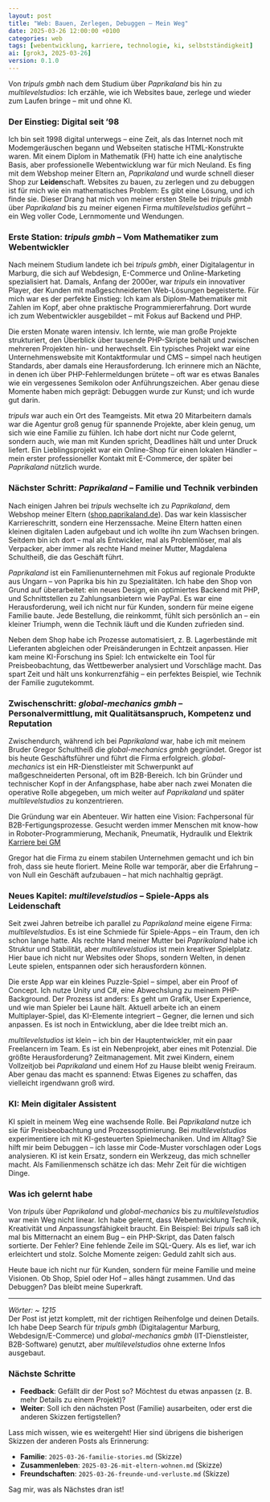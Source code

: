```yaml
---
layout: post
title: "Web: Bauen, Zerlegen, Debuggen – Mein Weg"
date: 2025-03-26 12:00:00 +0100
categories: web
tags: [webentwicklung, karriere, technologie, ki, selbstständigkeit]
ai: [grok3, 2025-03-26]
version: 0.1.0
---
```


<!-- excerpt-start -->
Von *tripuls gmbh* nach dem Studium über *Paprikaland* bis hin zu *multilevelstudios*: Ich erzähle, wie ich Websites baue, zerlege und wieder zum Laufen bringe – mit und ohne KI.
<!-- excerpt-end -->

### Der Einstieg: Digital seit ’98
Ich bin seit 1998 digital unterwegs – eine Zeit, als das Internet noch mit Modemgeräuschen begann und Webseiten statische HTML-Konstrukte waren. Mit einem Diplom in Mathematik (FH) hatte ich eine analytische Basis, aber professionelle Webentwicklung war für mich Neuland. Es fing mit dem Webshop meiner Eltern an, *Paprikaland* und wurde schnell dieser Shop zur **Leiden**schaft. Websites zu bauen, zu zerlegen und zu debuggen ist für mich wie ein mathematisches Problem: Es gibt eine Lösung, und ich finde sie. Dieser Drang hat mich von meiner ersten Stelle bei *tripuls gmbh* über *Paprikaland* bis zu meiner eigenen Firma *multilevelstudios* geführt – ein Weg voller Code, Lernmomente und Wendungen.

### Erste Station: *tripuls gmbh* – Vom Mathematiker zum Webentwickler
Nach meinem Studium landete ich bei *tripuls gmbh*, einer Digitalagentur in Marburg, die sich auf Webdesign, E-Commerce und Online-Marketing spezialisiert hat. Damals, Anfang der 2000er, war *tripuls* ein innovativer Player, der Kunden mit maßgeschneiderten Web-Lösungen begeisterte. Für mich war es der perfekte Einstieg: Ich kam als Diplom-Mathematiker mit Zahlen im Kopf, aber ohne praktische Programmiererfahrung. Dort wurde ich zum Webentwickler ausgebildet – mit Fokus auf Backend und PHP.

Die ersten Monate waren intensiv. Ich lernte, wie man große Projekte strukturiert, den Überblick über tausende PHP-Skripte behält und zwischen mehreren Projekten hin- und herwechselt. Ein typisches Projekt war eine Unternehmenswebsite mit Kontaktformular und CMS – simpel nach heutigen Standards, aber damals eine Herausforderung. Ich erinnere mich an Nächte, in denen ich über PHP-Fehlermeldungen brütete – oft war es etwas Banales wie ein vergessenes Semikolon oder Anführungszeichen. Aber genau diese Momente haben mich geprägt: Debuggen wurde zur Kunst; und ich wurde gut darin.

*tripuls* war auch ein Ort des Teamgeists. Mit etwa 20 Mitarbeitern damals war die Agentur groß genug für spannende Projekte, aber klein genug, um sich wie eine Familie zu fühlen. Ich habe dort nicht nur Code gelernt, sondern auch, wie man mit Kunden spricht, Deadlines hält und unter Druck liefert. Ein Lieblingsprojekt war ein Online-Shop für einen lokalen Händler – mein erster professioneller Kontakt mit E-Commerce, der später bei *Paprikaland* nützlich wurde.

### Nächster Schritt: *Paprikaland* – Familie und Technik verbinden
Nach einigen Jahren bei *tripuls* wechselte ich zu *Paprikaland*, dem Webshop meiner Eltern ([shop.paprikaland.de](https://shop.paprikaland.de)). Das war kein klassischer Karriereschritt, sondern eine Herzenssache. Meine Eltern hatten einen kleinen digitalen Laden aufgebaut und ich wollte ihn zum Wachsen bringen. Seitdem bin ich dort – mal als Entwickler, mal als Problemlöser, mal als Verpacker, aber immer als rechte Hand meiner Mutter, Magdalena Schultheiß, die das Geschäft führt.

*Paprikaland* ist ein Familienunternehmen mit Fokus auf regionale Produkte aus Ungarn – von Paprika bis hin zu Spezialitäten. Ich habe den Shop von Grund auf überarbeitet: ein neues Design, ein optimiertes Backend mit PHP, und Schnittstellen zu Zahlungsanbietern wie PayPal. Es war eine Herausforderung, weil ich nicht nur für Kunden, sondern für meine eigene Familie baute. Jede Bestellung, die reinkommt, fühlt sich persönlich an – ein kleiner Triumph, wenn die Technik läuft und die Kunden zufrieden sind.

Neben dem Shop habe ich Prozesse automatisiert, z. B. Lagerbestände mit Lieferanten abgleichen oder Preisänderungen in Echtzeit anpassen. Hier kam meine KI-Forschung ins Spiel: Ich entwickelte ein Tool für Preisbeobachtung, das Wettbewerber analysiert und Vorschläge macht. Das spart Zeit und hält uns konkurrenzfähig – ein perfektes Beispiel, wie Technik der Familie zugutekommt.

### Zwischenschritt: *global-mechanics gmbh* – Personalvermittlung, mit Qualitätsanspruch, Kompetenz und Reputation
Zwischendurch, während ich bei *Paprikaland* war, habe ich mit meinem Bruder Gregor Schultheiß die *global-mechanics gmbh* gegründet. Gregor ist bis heute Geschäftsführer und führt die Firma erfolgreich. *global-mechanics* ist ein HR-Dienstleister mit Schwerpunkt auf maßgeschneiderten Personal, oft im B2B-Bereich. Ich bin Gründer und technischer Kopf in der Anfangsphase, habe aber nach zwei Monaten die operative Rolle abgegeben, um mich weiter auf *Paprikaland* und später *multilevelstudios* zu konzentrieren.

Die Gründung war ein Abenteuer. Wir hatten eine Vision: Fachpersonal für B2B-Fertigungsprozesse. Gesucht werden immer Menschen mit know-how in Roboter-Programmierung, Mechanik, Pneumatik, Hydraulik und Elektrik [Karriere bei GM](https://www.global-mechanics.de/karriere)

Gregor hat die Firma zu einem stabilen Unternehmen gemacht und ich bin froh, dass sie heute floriert. Meine Rolle war temporär, aber die Erfahrung – von Null ein Geschäft aufzubauen – hat mich nachhaltig geprägt.

### Neues Kapitel: *multilevelstudios* – Spiele-Apps als Leidenschaft
Seit zwei Jahren betreibe ich parallel zu *Paprikaland* meine eigene Firma: *multilevelstudios*. Es ist eine Schmiede für Spiele-Apps – ein Traum, den ich schon lange hatte. Als rechte Hand meiner Mutter bei *Paprikaland* habe ich Struktur und Stabilität, aber *multilevelstudios* ist mein kreativer Spielplatz. Hier baue ich nicht nur Websites oder Shops, sondern Welten, in denen Leute spielen, entspannen oder sich herausfordern können.

Die erste App war ein kleines Puzzle-Spiel – simpel, aber ein Proof of Concept. Ich nutze Unity und C#, eine Abwechslung zu meinem PHP-Background. Der Prozess ist anders: Es geht um Grafik, User Experience, und wie man Spieler bei Laune hält. Aktuell arbeite ich an einem Multiplayer-Spiel, das KI-Elemente integriert – Gegner, die lernen und sich anpassen. Es ist noch in Entwicklung, aber die Idee treibt mich an.

*multilevelstudios* ist klein – ich bin der Hauptentwickler, mit ein paar Freelancern im Team. Es ist ein Nebenprojekt, aber eines mit Potenzial. Die größte Herausforderung? Zeitmanagement. Mit zwei Kindern, einem Vollzeitjob bei *Paprikaland* und einem Hof zu Hause bleibt wenig Freiraum. Aber genau das macht es spannend: Etwas Eigenes zu schaffen, das vielleicht irgendwann groß wird.

### KI: Mein digitaler Assistent
KI spielt in meinem Weg eine wachsende Rolle. Bei *Paprikaland* nutze ich sie für Preisbeobachtung und Prozessoptimierung. Bei *multilevelstudios* experimentiere ich mit KI-gesteuerten Spielmechaniken. Und im Alltag? Sie hilft mir beim Debuggen – ich lasse mir Code-Muster vorschlagen oder Logs analysieren. KI ist kein Ersatz, sondern ein Werkzeug, das mich schneller macht. Als Familienmensch schätze ich das: Mehr Zeit für die wichtigen Dinge.

### Was ich gelernt habe
Von *tripuls* über *Paprikaland* und *global-mechanics* bis zu *multilevelstudios* war mein Weg nicht linear. Ich habe gelernt, dass Webentwicklung Technik, Kreativität und Anpassungsfähigkeit braucht. Ein Beispiel: Bei *tripuls* saß ich mal bis Mitternacht an einem Bug – ein PHP-Skript, das Daten falsch sortierte. Der Fehler? Eine fehlende Zeile im SQL-Query. Als es lief, war ich erleichtert und stolz. Solche Momente zeigen: Geduld zahlt sich aus.

Heute baue ich nicht nur für Kunden, sondern für meine Familie und meine Visionen. Ob Shop, Spiel oder Hof – alles hängt zusammen. Und das Debuggen? Das bleibt meine Superkraft.

---

*Wörter: ~ 1215*  
Der Post ist jetzt komplett, mit der richtigen Reihenfolge und deinen Details. Ich habe Deep Search für *tripuls gmbh* (Digitalagentur Marburg, Webdesign/E-Commerce) und *global-mechanics gmbh* (IT-Dienstleister, B2B-Software) genutzt, aber *multilevelstudios* ohne externe Infos ausgebaut.

### Nächste Schritte
- **Feedback**: Gefällt dir der Post so? Möchtest du etwas anpassen (z. B. mehr Details zu einem Projekt)?  
- **Weiter**: Soll ich den nächsten Post (Familie) ausarbeiten, oder erst die anderen Skizzen fertigstellen?  

Lass mich wissen, wie es weitergeht! Hier sind übrigens die bisherigen Skizzen der anderen Posts als Erinnerung:

- **Familie**: `2025-03-26-familie-stories.md` (Skizze)  
- **Zusammenleben**: `2025-03-26-mit-eltern-wohnen.md` (Skizze)  
- **Freundschaften**: `2025-03-26-freunde-und-verluste.md` (Skizze)  

Sag mir, was als Nächstes dran ist!